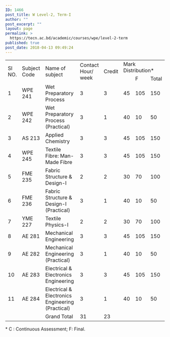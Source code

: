 ```yaml
---
ID: 1466
post_title: W Level-2, Term-I
author: ""
post_excerpt: ""
layout: page
permalink: >
  https://tecn.ac.bd/academic/courses/wpe/level-2-term
published: true
post_date: 2018-04-13 09:49:24
---
```

<table width="630">
<tbody>
<tr>
<td rowspan="2" width="33">Sl NO.</td>
<td rowspan="2" width="87">Subject Code</td>
<td rowspan="2" width="227">Name of subject</td>
<td rowspan="2" width="56">Contact Hour/ week</td>
<td rowspan="2" width="56">Credit</td>
<td colspan="3" width="170">Mark Distribution*</td>
</tr>
<tr>
<td width="57"></td>
<td width="57">F</td>
<td width="56">Total</td>
</tr>
<tr>
<td width="33">1</td>
<td width="87">WPE 241</td>
<td width="227">Wet Preparatory Process</td>
<td width="56">3</td>
<td width="56">3</td>
<td width="57">45</td>
<td width="57">105</td>
<td width="56">150</td>
</tr>
<tr>
<td width="33">2</td>
<td width="87">WPE 242</td>
<td width="227">Wet Preparatory Process (Practical)</td>
<td width="56">3</td>
<td width="56">1</td>
<td width="57">40</td>
<td width="57">10</td>
<td width="56">50</td>
</tr>
<tr>
<td width="33">3</td>
<td width="87">AS 213</td>
<td width="227">Applied Chemistry</td>
<td width="56">3</td>
<td width="56">3</td>
<td width="57">45</td>
<td width="57">105</td>
<td width="56">150</td>
</tr>
<tr>
<td width="33">4</td>
<td width="87">WPE 245</td>
<td width="227">Textile Fibre: Man-Made Fibre</td>
<td width="56">3</td>
<td width="56">3</td>
<td width="57">45</td>
<td width="57">105</td>
<td width="56">150</td>
</tr>
<tr>
<td width="33">5</td>
<td width="87">FME 235</td>
<td width="227">Fabric Structure &amp; Design-I</td>
<td width="56">2</td>
<td width="56">2</td>
<td width="57">30</td>
<td width="57">70</td>
<td width="56">100</td>
</tr>
<tr>
<td width="33">6</td>
<td width="87">FME 236</td>
<td width="227">Fabric Structure &amp; Design-I (Practical)</td>
<td width="56">3</td>
<td width="56">1</td>
<td width="57">40</td>
<td width="57">10</td>
<td width="56">50</td>
</tr>
<tr>
<td width="33">7</td>
<td width="87">YME 227</td>
<td width="227">Textile Physics-I</td>
<td width="56">2</td>
<td width="56">2</td>
<td width="57">30</td>
<td width="57">70</td>
<td width="56">100</td>
</tr>
<tr>
<td width="33">8</td>
<td width="87">AE 281</td>
<td width="227">Mechanical Engineering</td>
<td width="56">3</td>
<td width="56">3</td>
<td width="57">45</td>
<td width="57">105</td>
<td width="56">150</td>
</tr>
<tr>
<td width="33">9</td>
<td width="87">AE 282</td>
<td width="227">Mechanical Engineering (Practical)</td>
<td width="56">3</td>
<td width="56">1</td>
<td width="57">40</td>
<td width="57">10</td>
<td width="56">50</td>
</tr>
<tr>
<td width="33">10</td>
<td width="87">AE 283</td>
<td width="227">Electrical &amp; Electronics Engineering</td>
<td width="56">3</td>
<td width="56">3</td>
<td width="57">45</td>
<td width="57">105</td>
<td width="56">150</td>
</tr>
<tr>
<td width="33">11</td>
<td width="87">AE 284</td>
<td width="227">Electrical &amp; Electronics Engineering (Practical)</td>
<td width="56">3</td>
<td width="56">1</td>
<td width="57">40</td>
<td width="57">10</td>
<td width="56">50</td>
</tr>
<tr>
<td width="33"></td>
<td width="87"></td>
<td width="227">Grand Total</td>
<td width="56">31</td>
<td width="56">23</td>
<td width="57"></td>
<td width="57"></td>
<td width="56"></td>
</tr>
</tbody>
</table>
* C : Continuous Assessment; F: Final.